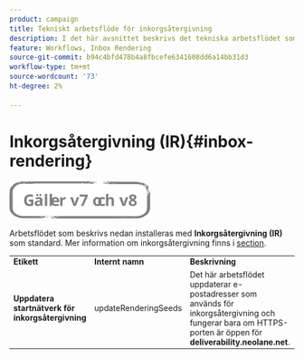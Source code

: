 ```yaml
---
product: campaign
title: Tekniskt arbetsflöde för inkorgsåtergivning
description: I det här avsnittet beskrivs det tekniska arbetsflödet som installeras med Inkorgsåtergivningspaketet
feature: Workflows, Inbox Rendering
source-git-commit: b94c4bfd478b4a8fbcefe6341608dd6a14bb31d3
workflow-type: tm+mt
source-wordcount: '73'
ht-degree: 2%

---
```



# Inkorgsåtergivning (IR){#inbox-rendering}

![](../../assets/common.svg)

Arbetsflödet som beskrivs nedan installeras med **Inkorgsåtergivning (IR)** som standard. Mer information om inkorgsåtergivning finns i [section](../../delivery/using/inbox-rendering.md).

<table> 
 <tbody> 
  <tr> 
   <td> <strong>Etikett</strong><br /> </td> 
   <td> <strong>Internt namn</strong><br /> </td> 
   <td> <strong>Beskrivning</strong><br /> </td> 
  </tr> 
  <tr> 
   <td> <strong>Uppdatera startnätverk för inkorgsåtergivning</strong><br /> </td> 
   <td> <span class="uicontrol">updateRenderingSeeds</span> <br /> </td> 
   <td> Det här arbetsflödet uppdaterar e-postadresser som används för inkorgsåtergivning och fungerar bara om HTTPS-porten är öppen för <strong>deliverability.neolane.net</strong>.<br /> </td> 
  </tr> 
 </tbody> 
</table>

